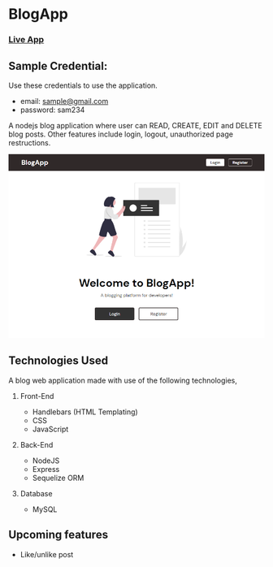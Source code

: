 # BlogApp

### [Live App](https://drblog.herokuapp.com/)

## Sample Credential:

Use these credentials to use the application.

- email: sample@gmail.com
- password: sam234

A nodejs blog application where user can READ, CREATE, EDIT and DELETE blog posts. Other features include login, logout, unauthorized page restructions.

![enter image description here](https://raw.githubusercontent.com/DineshRout779/BlogApp/main/public/imgs/preview.png)

## Technologies Used

A blog web application made with use of the following technologies,

1. Front-End

   - Handlebars (HTML Templating)
   - CSS
   - JavaScript

2. Back-End

   - NodeJS
   - Express
   - Sequelize ORM

3. Database
   - MySQL

## Upcoming features

- Like/unlike post
